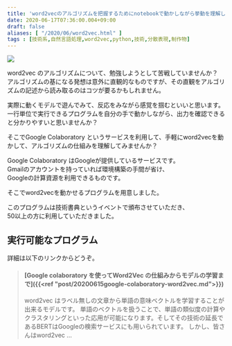 ```yaml
---
title: 'word2vecのアルゴリズムを把握するためにnotebookで動かしながら挙動を理解しよう'
date: 2020-06-17T07:36:00.004+09:00
draft: false
aliases: [ "/2020/06/word2vec.html" ]
tags : [技術系,自然言語処理,word2vec,python,技術,分散表現,制作物]
---
```


[![](https://1.bp.blogspot.com/-jk493l0cRu0/XurebGYeZHI/AAAAAAAAg7c/a0zNCAp-MP4OSr9a0fFhIiv-y8Cr-NdbQCK4BGAsYHg/s320/30729925-02B8-4287-82F8-A8C6660E54C8.jpeg)](https://1.bp.blogspot.com/-jk493l0cRu0/XurebGYeZHI/AAAAAAAAg7c/a0zNCAp-MP4OSr9a0fFhIiv-y8Cr-NdbQCK4BGAsYHg/s1920/30729925-02B8-4287-82F8-A8C6660E54C8.jpeg)

word2vec のアルゴリズムについて、勉強しようとして苦戦していませんか？  
アルゴリズムの基になる発想は意外に直観的なものですが、その直観をアルゴリズムの記述から読み取るのはコツが要るかもしれません。

実際に動くモデルで遊んでみて、反応をみながら感覚を掴むといいと思います。  
一行単位で実行できるプログラムを自分の手で動かしながら、出力を確認できると分かりやすいと思いませんか？

そこでGoogle Colaboratory というサービスを利用して、手軽にword2vecを動かして、アルゴリズムの仕組みを理解してみませんか？

Google Colaboratory はGoogleが提供しているサービスです。  
Gmailのアカウントを持っていれば環境構築の手間が省け、  
Googleの計算資源を利用できるものです。

そこでword2vecを動かせるプログラムを用意しました。

このプログラムは技術書典というイベントで頒布させていただき、  
50以上の方に利用していただきました。

## 実行可能なプログラム


詳細は以下のリンクからどうぞ。

  

> #### [Google colaboratory を使ってWord2Vec の仕組みからモデルの学習まで]({{<ref "post/20200615google-colaboratory-word2vec.md">}})
> 
> word2vec はラベル無しの文章から単語の意味ベクトルを学習することが出来るモデルです。 単語のベクトルを扱うことで、単語の類似度の計算やクラスタリングといった応用が可能になります。そしてその技術の延長であるBERTはGoogleの検索サービスにも用いられています。 しかし、皆さんはword2vec ...
